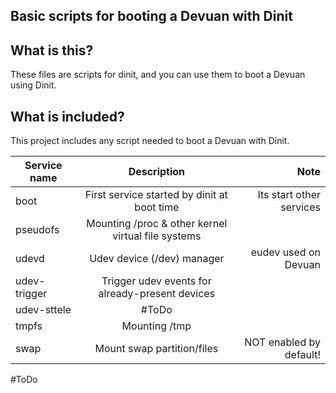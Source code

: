 ## Basic scripts for booting a Devuan with Dinit

## What is this?
These files are scripts for dinit, and you can use them to boot a Devuan using Dinit.

## What is included?
This project includes any script needed to boot a Devuan with Dinit.

| Service name  | Description                                                  | Note                          |
| ------------- |:------------------------------------------------------------:| -----------------------------:|
| boot          | First service started by dinit at boot time                  | Its start other services      |
| pseudofs      | Mounting /proc & other kernel virtual file systems           |                               |
| udevd         | Udev device (/dev) manager                                   | eudev used on Devuan          |
| udev-trigger  | Trigger udev events for already-present devices              |                               |
| udev-sttele   | #ToDo                                                        |                               |
| tmpfs         | Mounting /tmp                                                |                               |
| swap          | Mount swap partition/files                                   | NOT enabled by default!       |
#ToDo